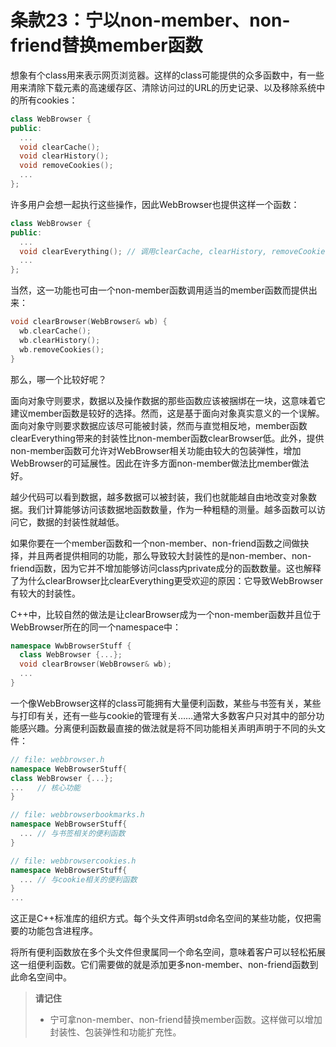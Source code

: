 # 条款23：宁以non-member、non-friend替换member函数

想象有个class用来表示网页浏览器。这样的class可能提供的众多函数中，有一些用来清除下载元素的高速缓存区、清除访问过的URL的历史记录、以及移除系统中的所有cookies：

```cpp
class WebBrowser {
public:
  ...
  void clearCache();
  void clearHistory();
  void removeCookies();
  ...
};
```

许多用户会想一起执行这些操作，因此WebBrowser也提供这样一个函数：

```cpp
class WebBrowser {
public:
  ...
  void clearEverything(); // 调用clearCache, clearHistory, removeCookies
  ...
};
```

当然，这一功能也可由一个non-member函数调用适当的member函数而提供出来：

```cpp
void clearBrowser(WebBrowser& wb) {
  wb.clearCache();
  wb.clearHistory();
  wb.removeCookies();
}
```

那么，哪一个比较好呢？

面向对象守则要求，数据以及操作数据的那些函数应该被捆绑在一块，这意味着它建议member函数是较好的选择。然而，这是基于面向对象真实意义的一个误解。面向对象守则要求数据应该尽可能被封装，然而与直觉相反地，member函数clearEverything带来的封装性比non-member函数clearBrowser低。此外，提供non-member函数可允许对WebBrowser相关功能由较大的包装弹性，增加WebBrowser的可延展性。因此在许多方面non-member做法比member做法好。

越少代码可以看到数据，越多数据可以被封装，我们也就能越自由地改变对象数据。我们计算能够访问该数据地函数数量，作为一种粗糙的测量。越多函数可以访问它，数据的封装性就越低。

如果你要在一个member函数和一个non-member、non-friend函数之间做抉择，并且两者提供相同的功能，那么导致较大封装性的是non-member、non-friend函数，因为它并不增加能够访问class内private成分的函数数量。这也解释了为什么clearBrowser比clearEverything更受欢迎的原因：它导致WebBrowser有较大的封装性。

C++中，比较自然的做法是让clearBrowser成为一个non-member函数并且位于WebBrowser所在的同一个namespace中：

```cpp
namespace WwbBrowserStuff {
  class WebBrowser {...};
  void clearBrowser(WebBrowser& wb);
  ...
}
```

一个像WebBrowser这样的class可能拥有大量便利函数，某些与书签有关，某些与打印有关，还有一些与cookie的管理有关……通常大多数客户只对其中的部分功能感兴趣。分离便利函数最直接的做法就是将不同功能相关声明声明于不同的头文件：

```cpp
// file: webbrowser.h
namespace WebBrowserStuff{
class WebBrowser {...};
...   // 核心功能
}

// file: webbrowserbookmarks.h
namespace WebBrowserStuff{ 
  ... // 与书签相关的便利函数
}

// file: webbrowsercookies.h
namespace WebBrowserStuff{
  ... // 与cookie相关的便利函数
}
...
```

这正是C++标准库的组织方式。每个头文件声明std命名空间的某些功能，仅把需要的功能包含进程序。

将所有便利函数放在多个头文件但隶属同一个命名空间，意味着客户可以轻松拓展这一组便利函数。它们需要做的就是添加更多non-member、non-friend函数到此命名空间中。

> **请记住**
>
> - 宁可拿non-member、non-friend替换member函数。这样做可以增加封装性、包装弹性和功能扩充性。